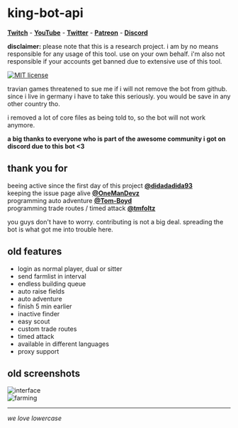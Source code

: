 # king-bot-api <!-- omit in toc -->

__[Twitch](https://twitch.tv/scriptworld)__ - __[YouTube](https://www.youtube.com/c/scriptworld)__ - __[Twitter](https://twitter.com/felix_breuer)__ - __[Patreon](https://patreon.com/scriptworld)__ - __[Discord](https://discord.gg/5n2btF7)__

__disclaimer:__ please note that this is a research project. i am by no means responsible for any usage of this tool. use on your own behalf. i'm also not responsible if your accounts get banned due to extensive use of this tool.

[![MIT license](https://img.shields.io/badge/license-MIT-blue.svg)](https://github.com/breuerfelix/king-bot/blob/master/LICENSE)

travian games threatened to sue me if i will not remove the bot from github.  
since i live in germany i have to take this seriously. you would be save in any other country tho.

i removed a lot of core files as being told to, so the bot will not work anymore.  

__a big thanks to everyone who is part of the awesome community i got on discord due to this bot <3__

## thank you for

beeing active since the first day of this project **[@didadadida93](https://github.com/didadadida93)**  
keeping the issue page alive **[@OneManDevz](https://github.com/OneManDevz)**  
programming auto adventure **[@Tom-Boyd](https://github.com/Tom-Boyd)**  
programming trade routes / timed attack **[@tmfoltz](https://github.com/tmfoltz)**  

you guys don't have to worry. contributing is not a big deal. spreading the bot is what got me into trouble here.

## old features

- login as normal player, dual or sitter
- send farmlist in interval
- endless building queue
- auto raise fields
- auto adventure
- finish 5 min earlier
- inactive finder
- easy scout
- custom trade routes
- timed attack
- available in different languages
- proxy support

## old screenshots

![interface](https://breuer.dev/assets/king-bot-api/home.png)  
![farming](https://breuer.dev/assets/king-bot-api/farmlist.png)

---

_we love lowercase_
